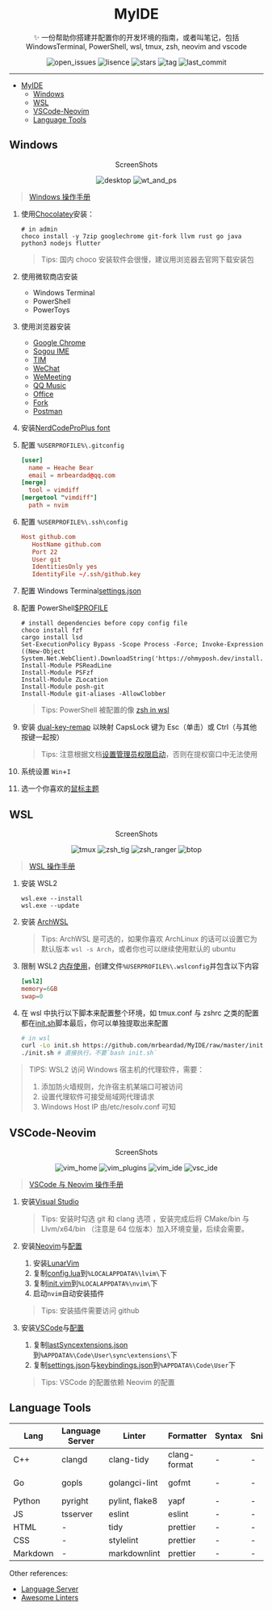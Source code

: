 <div align="center">

# MyIDE

✨ 一份帮助你搭建并配置你的开发环境的指南，或者叫笔记，包括 WindowsTerminal, PowerShell, wsl, tmux, zsh, neovim and vscode

![open_issues](https://img.shields.io/github/issues/mrbeardad/MyIDE?style=for-the-badge)
![lisence](https://img.shields.io/github/license/mrbeardad/MyIDE?style=for-the-badge)
![stars](https://img.shields.io/github/stars/mrbeardad/MyIDE?style=for-the-badge)
![tag](https://img.shields.io/gitlab/v/tag/mrbeardad/MyIDE?style=for-the-badge)
![last_commit](https://img.shields.io/github/last-commit/mrbeardad/MyIDE?style=for-the-badge)

</div>

---

- [MyIDE](#myide)
  - [Windows](#windows)
  - [WSL](#wsl)
  - [VSCode-Neovim](#vscode-neovim)
  - [Language Tools](#language-tools)

## Windows

<div align="center">

ScreenShots

![desktop](images/desktop.png)
![wt_and_ps](images/wt_and_ps.png)

</div>

> [Windows 操作手册](windows.md)

1. 使用[Chocolatey](https://chocolatey.org/install)安装：

   ```pwsh
   # in admin
   choco install -y 7zip googlechrome git-fork llvm rust go java python3 nodejs flutter
   ```

   > Tips: 国内 choco 安装软件会很慢，建议用浏览器去官网下载安装包

2. 使用微软商店安装
   - Windows Terminal
   - PowerShell
   - PowerToys
3. 使用浏览器安装
   - [Google Chrome](https://www.google.cn/chrome/)
   - [Sogou IME](https://pinyin.sogou.com/)
   - [TIM](https://tim.qq.com)
   - [WeChat](https://pc.weixin.qq.com/?lang=zh_CN)
   - [WeMeeting](https://meeting.tencent.com/download-center.html)
   - [QQ Music](https://y.qq.com/download/index.html)
   - [Office](https://www.office.com/)
   - [Fork](https://git-fork.com/)
   - [Postman](https://www.postman.com/downloads/)
4. 安装[NerdCodeProPlus font](fonts/)
5. 配置 `%USERPROFILE%\.gitconfig`

   ```conf
   [user]
     name = Heache Bear
     email = mrbeardad@qq.com
   [merge]
     tool = vimdiff
   [mergetool "vimdiff"]
     path = nvim
   ```

6. 配置 `%USERPROFILE%\.ssh\config`

   ```conf
   Host github.com
      HostName github.com
      Port 22
      User git
      IdentitiesOnly yes
      IdentityFile ~/.ssh/github.key
   ```

7. 配置 Windows Terminal[settings.json](wt/settings.json)
8. 配置 PowerShell[$PROFILE](ps/Microsoft.PowerShell_profile.ps1)

   ```pwsh
   # install dependencies before copy config file
   choco install fzf
   cargo install lsd
   Set-ExecutionPolicy Bypass -Scope Process -Force; Invoke-Expression ((New-Object System.Net.WebClient).DownloadString('https://ohmyposh.dev/install.ps1'))
   Install-Module PSReadLine
   Install-Module PSFzf
   Install-Module ZLocation
   Install-Module posh-git
   Install-Module git-aliases -AllowClobber
   ```

   > Tips: PowerShell 被配置的像 [zsh in wsl](wsl.md)

9. 安装 [dual-key-remap](https://github.com/ililim/dual-key-remap/releases) 以映射 CapsLock 键为 Esc（单击）或 Ctrl（与其他按键一起按）

   > Tips: 注意根据文档[设置管理员权限启动](https://github.com/ililim/dual-key-remap#administrator-access)，否则在提权窗口中无法使用

10. 系统设置 `Win`+`I`
11. 选一个你喜欢的[鼠标主题](https://zhutix.com/tag/cursors/)

## WSL

<div align="center">

ScreenShots

![tmux](images/tmux.png)
![zsh_tig](images/zsh_tig.png)
![zsh_ranger](images/zsh_ranger.png)
![btop](images/btop.png)

</div>

> [WSL 操作手册](wsl.md)

1. 安装 WSL2

   ```pwsh
   wsl.exe --install
   wsl.exe --update
   ```

2. 安装 [ArchWSL](https://wsldl-pg.github.io/ArchW-docs/How-to-Setup/)

   > Tips: ArchWSL 是可选的，如果你喜欢 ArchLinux 的话可以设置它为默认版本 `wsl -s Arch`，或者你也可以继续使用默认的 ubuntu

3. 限制 WSL2 [内存使用](https://github.com/microsoft/WSL/issues/4166#issuecomment-526725261)，创建文件`%USERPROFILE%\.wslconfig`并包含以下内容

   ```toml
   [wsl2]
   memory=6GB
   swap=0
   ```

4. 在 wsl 中执行以下脚本来配置整个环境，如 tmux.conf 与 zshrc 之类的配置都在[init.sh](init.sh)脚本最后，你可以单独提取出来配置

   ```sh
   # in wsl
   curl -Lo init.sh https://github.com/mrbeardad/MyIDE/raw/master/init.sh
   ./init.sh # 直接执行，不要`bash init.sh`
   ```

> TIPS: WSL2 访问 Windows 宿主机的代理软件，需要：
>
> 1. 添加防火墙规则，允许宿主机某端口可被访问
> 2. 设置代理软件可接受局域网代理请求
> 3. Windows Host IP 由/etc/resolv.conf 可知

## VSCode-Neovim

<div align="center">

ScreenShots

![vim_home](images/vim_home.png)
![vim_plugins](images/vim_plugins.png)
![vim_ide](images/vim_ide.png)
![vsc_ide](images/vsc_ide.png)

</div>

> [VSCode 与 Neovim 操作手册](vscode-neovim.md)

1. 安装[Visual Studio](https://visualstudio.microsoft.com/vs/)

   > Tips: 安装时勾选 git 和 clang 选项 ，安装完成后将 CMake/bin 与 Llvm/x64/bin （注意是 64 位版本）加入环境变量，后续会需要。

2. 安装[Neovim](https://github.com/neovim/neovim/releases/)与[配置](./neovim/)

   1. 安装[LunarVim](https://www.lunarvim.org/docs/master/installation)
   2. 复制[config.lua](./neovim/config.lua)到`%LOCALAPPDATA%\lvim\`下
   3. 复制[init.vim](./neovim/init.vim)到`%LOCALAPPDATA%\nvim\`下
   4. 启动`nvim`自动安装插件

   > Tips: 安装插件需要访问 github

3. 安装[VSCode](https://code.visualstudio.com/download)与[配置](./vscode/)

   1. 复制[lastSyncextensions.json](vscode/lastSyncextensions.json)到`%APPDATA%\Code\User\sync\extensions\`下
   2. 复制[settings.json](vscode/settings.json)与[keybindings.json](vscode/keybindings.json)到`%APPDATA%\Code\User`下

   > Tips: VSCode 的配置依赖 Neovim 的配置

## Language Tools

| Lang     | Language Server | Linter         | Formatter    | Syntax | Snippets | Debugger | Build    | Doc     | Test    | Prof       |
| -------- | --------------- | -------------- | ------------ | ------ | -------- | -------- | -------- | ------- | ------- | ---------- |
| C++      | clangd          | clang-tidy     | clang-format | -      | -        | lldb     | CMake    | Doxygen | gtest   | gperftools |
| Go       | gopls           | golangci-lint  | gofmt        | -      | -        | delve    | go-build | swag    | testify | go-prof    |
| Python   | pyright         | pylint, flake8 | yapf         | -      | -        | -        | -        | -       | -       | -          |
| JS       | tsserver        | eslint         | eslint       | -      | -        | -        | -        | -       | -       | -          |
| HTML     | -               | tidy           | prettier     | -      | -        | -        | -        | -       | -       | -          |
| CSS      | -               | stylelint      | prettier     | -      | -        | -        | -        | -       | -       | -          |
| Markdown | -               | markdownlint   | prettier     | -      | -        | -        | -        | -       | -       | -          |

Other references:

- [Language Server](https://microsoft.github.io/language-server-protocol/implementors/servers/)
- [Awesome Linters](https://github.com/caramelomartins/awesome-linters)
